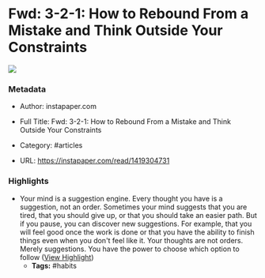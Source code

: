 # Fwd: 3-2-1: How to Rebound From a Mistake and Think Outside Your Constraints

![](https://readwise-assets.s3.amazonaws.com/static/images/article3.5c705a01b476.png)

### Metadata

- Author: instapaper.com
- Full Title: Fwd: 3-2-1: How to Rebound From a Mistake and Think Outside Your Constraints
- Category: #articles


- URL: https://instapaper.com/read/1419304731

### Highlights

- Your mind is a suggestion engine. Every thought you have is a suggestion, not an order.
  Sometimes your mind suggests that you are tired, that you should give up, or that you should take an easier path.
  But if you pause, you can discover new suggestions. For example, that you will feel good once the work is done or that you have the ability to finish things even when you don't feel like it.
  Your thoughts are not orders. Merely suggestions. You have the power to choose which option to follow ([View Highlight](https://instapaper.com/read/1419304731/16638067))
    - **Tags:** #habits
